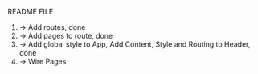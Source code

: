 README FILE

1. -> Add routes, done
2. -> Add pages to route, done
3. -> Add global style to App, Add Content, Style and Routing to Header, done
4. -> Wire Pages
